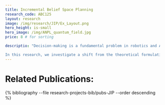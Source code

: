 ```yaml
---
title: Incremental Belief Space Planning
research_code: ABC125
layout: research
image: /img/research/JIP/Ex_Layout.png
hero_height: is-small
hero_image: /img/ANPL_quantum_field.jpg 
price: 8 # for sorting 

descriptio: "Decision-making is a fundamental problem in robotics and Artificial Intelligence. Under belief space planning (BSP), in a partially observable setting, it involves calculating the expected cumulative belief-dependent re- ward (cost) concerning all future measurements. Since solving this general problem quickly becomes intractable, state-of-the-art approaches turn to approximations while still calculating planning sessions from scratch.

In this research, we investigate a shift from the theoretical formulation, incremental eXpectation BSP (iX-BSP), based on our key insight that calculations across planning sessions are similar and thus can be appropriately re-used. We demonstrate how iX-BSP could benefit existing approximations of the general problem. Introducing iX-BSP and iML-BSP, which re-use calculations across planning sessions for an open-loop sampling-based BSP estimator and the common Maximum-Likelihood assumption respectively. "
---
```

<!-- add  youtube and bibliography Here-->

# Related Publications: 
{% bibliography --file research-projects-bib/pubs-JIP --order descending %}

